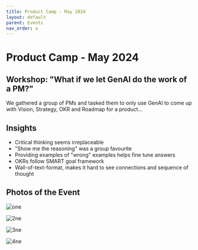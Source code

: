 ```yaml
---
title: Product Camp - May 2024
layout: default
parent: Events
nav_order: a
---
```


# Product Camp - May 2024

## Workshop: "What if we let GenAI do the work of a PM?" 
We gathered a group of PMs and tasked them to only use GenAI to come up with Vision, Strategy, OKR and Roadmap for a product... 

## Insights
- Critical thinking seems irreplaceable 
- "Show me the reasoning" was a group favourite 
- Providing examples of "wrong" examples helps fine tune answers
- OKRs follow SMART goal framework
- Wall-of-text-format, makes it hard to see connections and sequence of thought 

## Photos of the Event

![one](http://127.0.0.1:4000/assets/images/product_camp_four.jpeg "jorge") 

![2ne](http://127.0.0.1:4000/assets/images/product_camp_three.jpeg "2orge") 

![3ne](http://127.0.0.1:4000/assets/images/product_camp_two.jpeg "3orge") 

![4ne](http://127.0.0.1:4000/assets/images/product_camp_one.jpeg "4orge") 





